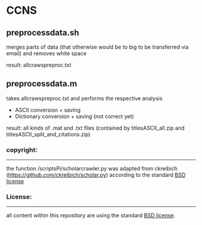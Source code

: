 # CCNS

## preprocessdata.sh
merges parts of data (that otherwise would be to big to be transferred via email) and removes white space

result: allcrawspreproc.txt

## preprocessdata.m
takes allcrawspreproc.txt and performs the respective analysis

- ASCII conversion + saving
- Dictionary conversion + saving (not correct yet)

result: all kinds of .mat and .txt files (contained by titlesASCII_all.zip and titlesASCII_split_and_citations.zip)

### copyright:
-------
the function /scriptsPi/scholarcrawler.py was adapted from ckreibich (https://github.com/ckreibich/scholar.py) according to the standard [BSD license](http://opensource.org/licenses/BSD-2-Clause)

### License:
-------

all content within this repository are using the standard [BSD license](http://opensource.org/licenses/BSD-2-Clause).
